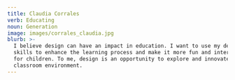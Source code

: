 ```yaml
---
title: Claudia Corrales
verb: Educating
noun: Generation
image: images/corrales_claudia.jpg
blurb: >-
  I believe design can have an impact in education. I want to use my design
  skills to enhance the learning process and make it more fun and interesting
  for children. To me, design is an opportunity to explore and innovate the
  classroom environment.
---
```

